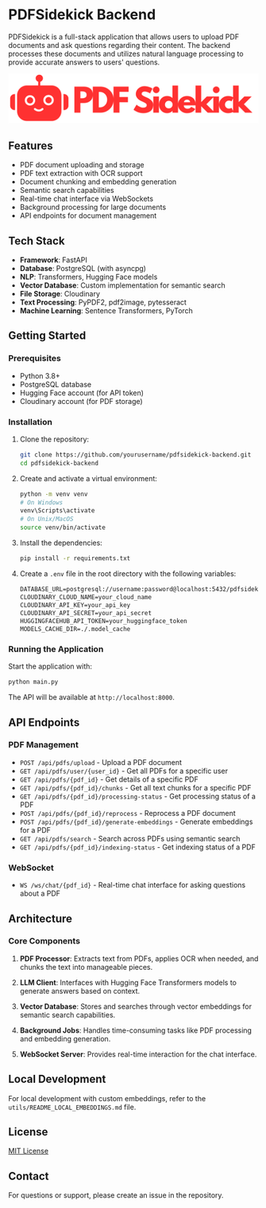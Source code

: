 # PDFSidekick Backend

PDFSidekick is a full-stack application that allows users to upload PDF documents and ask questions regarding their content. The backend processes these documents and utilizes natural language processing to provide accurate answers to users' questions.

![PDFSidekick Banner](public/logo-1500x300.png)


## Features

- PDF document uploading and storage
- PDF text extraction with OCR support
- Document chunking and embedding generation
- Semantic search capabilities
- Real-time chat interface via WebSockets
- Background processing for large documents
- API endpoints for document management

## Tech Stack

- **Framework**: FastAPI
- **Database**: PostgreSQL (with asyncpg)
- **NLP**: Transformers, Hugging Face models
- **Vector Database**: Custom implementation for semantic search
- **File Storage**: Cloudinary
- **Text Processing**: PyPDF2, pdf2image, pytesseract
- **Machine Learning**: Sentence Transformers, PyTorch

## Getting Started

### Prerequisites

- Python 3.8+
- PostgreSQL database
- Hugging Face account (for API token)
- Cloudinary account (for PDF storage)

### Installation

1. Clone the repository:

   ```bash
   git clone https://github.com/yourusername/pdfsidekick-backend.git
   cd pdfsidekick-backend
   ```

2. Create and activate a virtual environment:

   ```bash
   python -m venv venv
   # On Windows
   venv\Scripts\activate
   # On Unix/MacOS
   source venv/bin/activate
   ```

3. Install the dependencies:

   ```bash
   pip install -r requirements.txt
   ```

4. Create a `.env` file in the root directory with the following variables:
   ```
   DATABASE_URL=postgresql://username:password@localhost:5432/pdfsidekick
   CLOUDINARY_CLOUD_NAME=your_cloud_name
   CLOUDINARY_API_KEY=your_api_key
   CLOUDINARY_API_SECRET=your_api_secret
   HUGGINGFACEHUB_API_TOKEN=your_huggingface_token
   MODELS_CACHE_DIR=./.model_cache
   ```

### Running the Application

Start the application with:

```bash
python main.py
```

The API will be available at `http://localhost:8000`.

## API Endpoints

### PDF Management

- `POST /api/pdfs/upload` - Upload a PDF document
- `GET /api/pdfs/user/{user_id}` - Get all PDFs for a specific user
- `GET /api/pdfs/{pdf_id}` - Get details of a specific PDF
- `GET /api/pdfs/{pdf_id}/chunks` - Get all text chunks for a specific PDF
- `GET /api/pdfs/{pdf_id}/processing-status` - Get processing status of a PDF
- `POST /api/pdfs/{pdf_id}/reprocess` - Reprocess a PDF document
- `POST /api/pdfs/{pdf_id}/generate-embeddings` - Generate embeddings for a PDF
- `GET /api/pdfs/search` - Search across PDFs using semantic search
- `GET /api/pdfs/{pdf_id}/indexing-status` - Get indexing status of a PDF

### WebSocket

- `WS /ws/chat/{pdf_id}` - Real-time chat interface for asking questions about a PDF

## Architecture

### Core Components

1. **PDF Processor**: Extracts text from PDFs, applies OCR when needed, and chunks the text into manageable pieces.

2. **LLM Client**: Interfaces with Hugging Face Transformers models to generate answers based on context.

3. **Vector Database**: Stores and searches through vector embeddings for semantic search capabilities.

4. **Background Jobs**: Handles time-consuming tasks like PDF processing and embedding generation.

5. **WebSocket Server**: Provides real-time interaction for the chat interface.

## Local Development

For local development with custom embeddings, refer to the `utils/README_LOCAL_EMBEDDINGS.md` file.

## License

[MIT License](LICENSE)

## Contact

For questions or support, please create an issue in the repository.
